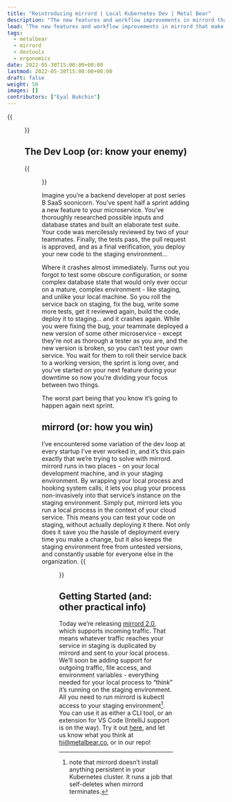 ```yaml
---
title: "Reintroducing mirrord | Local Kubernetes Dev | Metal Bear"
description: "The new features and workflow improvements in mirrord that make local Kubernetes development faster and more intuitive than ever."
lead: "The new features and workflow improvements in mirrord that make local Kubernetes development faster and more intuitive than ever."
tags:
  - metalbear
  - mirrord
  - devtools
  - ergonomics
date: 2022-05-30T15:00:00+00:00
lastmod: 2022-05-30T15:00:00+00:00
draft: false
weight: 50
images: []
contributors: ["Eyal Bukchin"]
---
```

{{<figure src="mirrord.png" class="center">}}

## The Dev Loop (or: know your enemy)
{{<figure src="loop.png" class="center">}}

Imagine you’re a backend developer at post series B SaaS soonicorn. You’ve spent half a sprint adding a new feature to your microservice. You’ve thoroughly researched possible inputs and database states and built an elaborate test suite. Your code was mercilessly reviewed by two of your teammates. Finally, the tests pass, the pull request is approved, and as a final verification, you deploy your new code to the staging environment…

Where it crashes almost immediately. Turns out you forgot to test some obscure configuration, or some complex database state that would only ever occur on a mature, complex environment - like staging, and unlike your local machine.
So you roll the service back on staging, fix the bug, write some more tests, get it reviewed again, build the code, deploy it to staging… and it crashes again. While you were fixing the bug, your teammate deployed a new version of some other microservice - except they're not as thorough a tester as you are, and the new version is broken, so you can’t test your own service. You wait for them to roll their service back to a working version, the sprint is long over, and you’ve started on your next feature during your downtime so now you’re dividing your focus between two things.

The worst part being that you know it’s going to happen again next sprint.


 
## mirrord (or: how you win)
I’ve encountered some variation of the dev loop at every startup I’ve ever worked in, and it’s this pain exactly that we’re trying to solve with mirrord. mirrord runs in two places - on your local development machine, and in your staging environment. By wrapping your local process and hooking system calls, it lets you plug your process non-invasively into that service’s instance on the staging environment. 
Simply put, mirrord lets you run a local process in the context of your cloud service. This means you can test your code on staging, without actually deploying it there. Not only does it save you the hassle of deployment every time you make a change, but it also keeps the staging environment free from untested versions, and constantly usable for everyone else in the organization.
{{<figure src="diagram.png" >}}

 
## Getting Started (and: other practical info)
Today we’re releasing [mirrord 2.0](/mirrord), which supports incoming traffic. That means whatever traffic reaches your service in staging is duplicated by mirrord and sent to your local process. We’ll soon be adding support for outgoing traffic, file access, and environment variables - everything needed for your local process to “think” it’s running on the staging environment.
All you need to run mirrord is kubectl access to your staging environment[^1]. You can use it as either a CLI tool, or an extension for VS Code (IntelliJ support is on the way). Try it out [here](/mirrord), and let us know what you think at [hi@metalbear.co](mailto:hi@metalbear.co), or in our repo!


[^1]: note that mirrord doesn’t install anything persistent in your Kubernetes cluster. It runs a job that self-deletes when mirrord terminates.
